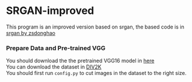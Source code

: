 # SRGAN-improved

This program is an improved version based on srgan, the based code is in [srgan by zsdonghao](https://github.com/tensorlayer/srgan)

### Prepare Data and Pre-trained VGG
You should download the the pretrained VGG16 model in [here](https://www.cs.toronto.edu/~frossard/vgg16/vgg16_weights.npz)<br> 
You can download the dataset in [DIV2K](http://www.vision.ee.ethz.ch/ntire17/)<br> 
You should first run `config.py` to cut images in the dataset to the right size.<br> 

